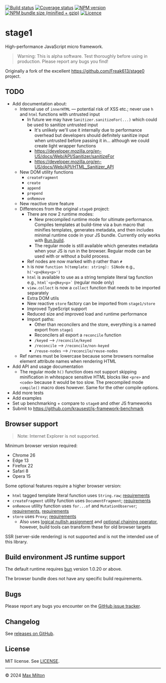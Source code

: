 [![Build status](https://img.shields.io/github/actions/workflow/status/maxmilton/stage1/ci.yml?branch=master)](https://github.com/maxmilton/stage1/actions)
[![Coverage status](https://img.shields.io/codeclimate/coverage/maxmilton/stage1)](https://codeclimate.com/github/maxmilton/stage1)
[![NPM version](https://img.shields.io/npm/v/stage1.svg)](https://www.npmjs.com/package/stage1)
[![NPM bundle size (minified + gzip)](https://img.shields.io/bundlephobia/minzip/stage1.svg)](https://bundlephobia.com/result?p=stage1)
[![Licence](https://img.shields.io/github/license/maxmilton/stage1.svg)](https://github.com/maxmilton/stage1/blob/master/LICENSE)

# stage1

High-performance JavaScript micro framework.

> Warning: This is alpha software. Test thoroughly before using in production. Please report any bugs you find!

Originally a fork of the excellent <https://github.com/Freak613/stage0> project.

## TODO

- Add documentation about:
  - Internal use of `innerHTML` — potential risk of XSS etc.; never use `h` and `html` functions with untrusted input
    - In future we may have `Sanitizer.sanitizeFor(...)` which could be used to sanitize untrusted input
      - It's unlikely we'll use it internally due to performance overhead but developers should definitely sanitize input when untrusted before passing it in... although we could create light wrapper functions
      - <https://developer.mozilla.org/en-US/docs/Web/API/Sanitizer/sanitizeFor>
      - <https://developer.mozilla.org/en-US/docs/Web/API/HTML_Sanitizer_API>
  - New DOM utility functions
    - `createFragment`
    - `create`
    - `append`
    - `prepend`
    - `onRemove`
  - New reactive store feature
  - Differences from the original `stage0` project:
    - There are now 2 runtime modes:
      - New precompiled runtime mode for ultimate performance. Compiles templates at build-time via a bun macro that minifies templates, generates metadata, and then includes minimal runtime code in your JS bundle. Currently only works with [Bun.build](https://bun.sh/docs/bundler).
      - The regular mode is still available which generates metadata when your JS is run in the browser. Regular mode can be used with or without a build process.
    - Ref nodes are now marked with `@` rather than `#`
    - `h` is now `function h(template: string): S1Node` e.g., `h('<p>@key<p>')`
    - `html` is available to use as a string template literal tag function e.g., `` html`<p>@key<p>` `` (regular mode only)
    - `view.collect` is now a `collect` function that needs to be imported separately
    - Extra DOM utils
    - New reactive `store` factory can be imported from `stage1/store`
    - Improved TypeScript support
    - Reduced size and improved load and runtime performance
    - Import paths:
      - Other than reconcilers and the store, everything is a named export from `stage1`
      - Reconcilers all export a `reconcile` function
      - `/keyed` --> `/reconcile/keyed`
      - `/reconcile` --> `/reconcile/non-keyed`
      - `/reuse-nodes` --> `/reconcile/reuse-nodes`
  - Ref names must be lowercase because some browsers normalise element attribute names when rendering HTML
- Add API and usage documentation
  - The regular mode `h()` function does not support skipping minification in whitespace sensitive HTML blocks like `<pre>` and `<code>` because it would be too slow. The precompiled mode `compile()` macro does however. Same for the other compile options.
- Add more tests
- Add examples
- Set up benchmarking + compare to `stage0` and other JS frameworks
- Submit to <https://github.com/krausest/js-framework-benchmark>

## Browser support

> Note: Internet Explorer is not supported.

Minimum browser version required:

- Chrome 26
- Edge 13
- Firefox 22
- Safari 8
- Opera 15

Some optional features require a higher browser version:

- `html` tagged template literal function uses `String.raw`; [requirements](https://developer.mozilla.org/en-US/docs/Web/JavaScript/Reference/Global_Objects/String/raw#browser_compatibility)
- `createFragment` utility function uses `DocumentFragment`; [requirements](https://developer.mozilla.org/en-US/docs/Web/API/DocumentFragment/DocumentFragment#browser_compatibility)
- `onRemove` utility function uses `for...of` and `MutationObserver`; [requirements](https://developer.mozilla.org/en-US/docs/Web/JavaScript/Reference/Statements/for...of#browser_compatibility), [requirements](https://developer.mozilla.org/en-US/docs/Web/API/MutationObserver/)
- `store` uses `Proxy`; [requirements](https://developer.mozilla.org/en-US/docs/Web/JavaScript/Reference/Global_Objects/Proxy/Proxy#browser_compatibility)
  - Also uses [logical nullish assignment](<(https://developer.mozilla.org/en-US/docs/Web/JavaScript/Reference/Operators/Logical_nullish_assignment#browser_compatibility)>) and [optional chaining operator](https://developer.mozilla.org/en-US/docs/Web/JavaScript/Reference/Operators/Optional_chaining#browser_compatibility), however, build tools can transform these for old browser targets

SSR (server-side rendering) is not supported and is not the intended use of this library.

## Build environment JS runtime support

The default runtime requires [bun](https://bun.sh/) version 1.0.20 or above.

The browser bundle does not have any specific build requirements.

## Bugs

Please report any bugs you encounter on the [GitHub issue tracker](https://github.com/maxmilton/stage1/issues).

## Changelog

See [releases on GitHub](https://github.com/maxmilton/stage1/releases).

## License

MIT license. See [LICENSE](https://github.com/maxmilton/stage1/blob/master/LICENSE).

---

© 2024 [Max Milton](https://maxmilton.com)

